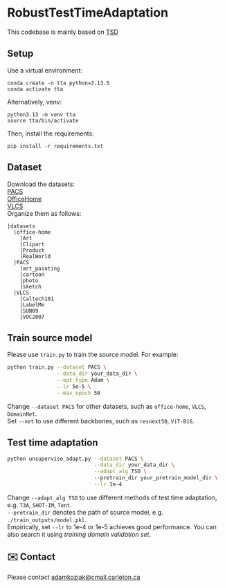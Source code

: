 # RobustTestTimeAdaptation

This codebase is mainly based on [TSD](https://github.com/SakurajimaMaiii/TSD) 
## Setup
Use a virtual environment:
```
conda create -n tta python=3.13.5
conda activate tta
```
Alternatively, venv:
```
python3.13 -m venv tta
source tta/bin/activate
```

Then, install the requirements:
```
pip install -r requirements.txt
```

## Dataset
Download the datasets:  
[PACS](https://drive.google.com/uc?id=1JFr8f805nMUelQWWmfnJR3y4_SYoN5Pd)  
[OfficeHome](https://drive.google.com/uc?id=1uY0pj7oFsjMxRwaD3Sxy0jgel0fsYXLC)  
[VLCS](https://drive.google.com/uc?id=1skwblH1_okBwxWxmRsp9_qi15hyPpxg8)  
Organize them as follows:
```
|datasets
  |office-home
    |Art
    |Clipart
    |Product
    |RealWorld
  |PACS
    |art_painting
    |cartoon
    |photo
    |sketch
  |VLCS
    |Caltech101
    |LabelMe
    |SUN09
    |VOC2007
```
## Train source model
Please use `train.py` to train the source model. For example:
```bash
python train.py --dataset PACS \
                --data_dir your_data_dir \
                --opt_type Adam \
                --lr 5e-5 \
                --max_epoch 50
```
Change `--dataset PACS` for other datasets, such as `office-home`, `VLCS`, `DomainNet`.  
Set `--net` to use different backbones, such as `resnext50`, `ViT-B16`.
## Test time adaptation
```bash
python unsupervise_adapt.py --dataset PACS \
                            --data_dir your_data_dir \
                            --adapt_alg TSD \ 
                            --pretrain_dir your_pretrain_model_dir \
                            --lr 1e-4
```
Change `--adapt_alg TSD` to use different methods of test time adaptation, e.g. `T3A`, `SHOT-IM`, `Tent`.  
`--pretrain_dir` denotes the path of source model, e.g. `./train_outputs/model.pkl`.  
Empirically, set `--lr` to 1e-4 or 1e-5 achieves good performance.
You can also search it using _training domain validation set_.

## ✉️ Contact
Please contact adamkoziak@cmail.carleton.ca

